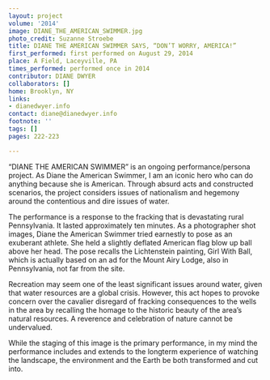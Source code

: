 ```yaml
---
layout: project
volume: '2014'
image: DIANE_THE_AMERICAN_SWIMMER.jpg
photo_credit: Suzanne Stroebe
title: DIANE THE AMERICAN SWIMMER SAYS, “DON’T WORRY, AMERICA!”
first_performed: first performed on August 29, 2014
place: A Field, Laceyville, PA
times_performed: performed once in 2014
contributor: DIANE DWYER
collaborators: []
home: Brooklyn, NY
links:
- dianedwyer.info
contact: diane@dianedwyer.info
footnote: ''
tags: []
pages: 222-223

---
```


“DIANE THE AMERICAN SWIMMER” is an ongoing performance/persona project. As Diane the American Swimmer, I am an iconic hero who can do anything because she is American. Through absurd acts and constructed scenarios, the project considers issues of nationalism and hegemony around the contentious and dire issues of water.

The performance is a response to the fracking that is devastating rural Pennsylvania. It lasted approximately ten minutes. As a photographer shot images, Diane the American Swimmer tried earnestly to pose as an exuberant athlete. She held a slightly deflated American flag blow up ball above her head. The pose recalls the Lichtenstein painting, Girl With Ball, which is actually based on an ad for the Mount Airy Lodge, also in Pennsylvania, not far from the site.

Recreation may seem one of the least significant issues around water, given that water resources are a global crisis. However, this act hopes to provoke concern over the cavalier disregard of fracking consequences to the wells in the area by recalling the homage to the historic beauty of the area’s natural resources. A reverence and celebration of nature cannot be undervalued.

While the staging of this image is the primary performance, in my mind the performance includes and extends to the longterm experience of watching the landscape, the environment and the Earth be both transformed and cut into.

